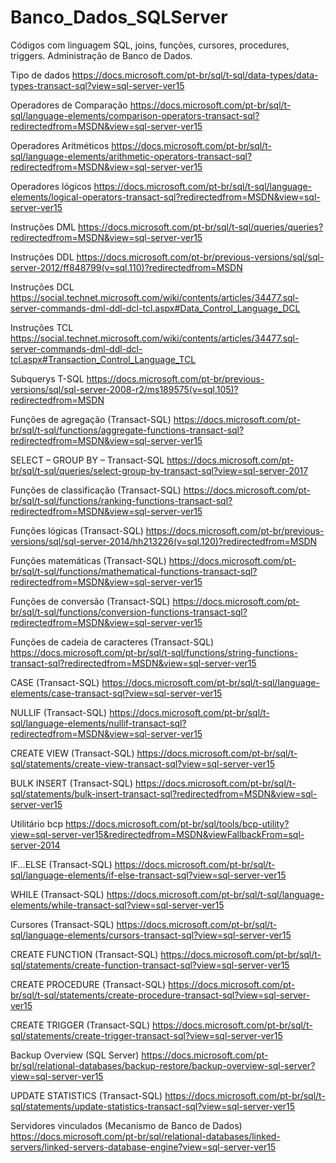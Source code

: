 # Banco_Dados_SQLServer
Códigos com linguagem SQL, joins, funções, cursores, procedures, triggers. Administração de Banco de Dados.

Tipo de dados https://docs.microsoft.com/pt-br/sql/t-sql/data-types/data-types-transact-sql?view=sql-server-ver15

Operadores de Comparação https://docs.microsoft.com/pt-br/sql/t-sql/language-elements/comparison-operators-transact-sql?redirectedfrom=MSDN&view=sql-server-ver15

Operadores Aritméticos https://docs.microsoft.com/pt-br/sql/t-sql/language-elements/arithmetic-operators-transact-sql?redirectedfrom=MSDN&view=sql-server-ver15

Operadores lógicos https://docs.microsoft.com/pt-br/sql/t-sql/language-elements/logical-operators-transact-sql?redirectedfrom=MSDN&view=sql-server-ver15

Instruções DML https://docs.microsoft.com/pt-br/sql/t-sql/queries/queries?redirectedfrom=MSDN&view=sql-server-ver15

Instruções DDL https://docs.microsoft.com/pt-br/previous-versions/sql/sql-server-2012/ff848799(v=sql.110)?redirectedfrom=MSDN

Instruções DCL https://social.technet.microsoft.com/wiki/contents/articles/34477.sql-server-commands-dml-ddl-dcl-tcl.aspx#Data_Control_Language_DCL

Instruções TCL https://social.technet.microsoft.com/wiki/contents/articles/34477.sql-server-commands-dml-ddl-dcl-tcl.aspx#Transaction_Control_Language_TCL

Subquerys T-SQL https://docs.microsoft.com/pt-br/previous-versions/sql/sql-server-2008-r2/ms189575(v=sql.105)?redirectedfrom=MSDN

Funções de agregação (Transact-SQL) https://docs.microsoft.com/pt-br/sql/t-sql/functions/aggregate-functions-transact-sql?redirectedfrom=MSDN&view=sql-server-ver15

SELECT – GROUP BY – Transact-SQL https://docs.microsoft.com/pt-br/sql/t-sql/queries/select-group-by-transact-sql?view=sql-server-2017

Funções de classificação (Transact-SQL) https://docs.microsoft.com/pt-br/sql/t-sql/functions/ranking-functions-transact-sql?redirectedfrom=MSDN&view=sql-server-ver15

Funções lógicas (Transact-SQL) https://docs.microsoft.com/pt-br/previous-versions/sql/sql-server-2014/hh213226(v=sql.120)?redirectedfrom=MSDN

Funções matemáticas (Transact-SQL) https://docs.microsoft.com/pt-br/sql/t-sql/functions/mathematical-functions-transact-sql?redirectedfrom=MSDN&view=sql-server-ver15

Funções de conversão (Transact-SQL) https://docs.microsoft.com/pt-br/sql/t-sql/functions/conversion-functions-transact-sql?redirectedfrom=MSDN&view=sql-server-ver15

Funções de cadeia de caracteres (Transact-SQL) https://docs.microsoft.com/pt-br/sql/t-sql/functions/string-functions-transact-sql?redirectedfrom=MSDN&view=sql-server-ver15

CASE (Transact-SQL) https://docs.microsoft.com/pt-br/sql/t-sql/language-elements/case-transact-sql?view=sql-server-ver15

NULLIF (Transact-SQL) https://docs.microsoft.com/pt-br/sql/t-sql/language-elements/nullif-transact-sql?redirectedfrom=MSDN&view=sql-server-ver15

CREATE VIEW (Transact-SQL) https://docs.microsoft.com/pt-br/sql/t-sql/statements/create-view-transact-sql?view=sql-server-ver15

BULK INSERT (Transact-SQL) https://docs.microsoft.com/pt-br/sql/t-sql/statements/bulk-insert-transact-sql?redirectedfrom=MSDN&view=sql-server-ver15

Utilitário bcp https://docs.microsoft.com/pt-br/sql/tools/bcp-utility?view=sql-server-ver15&redirectedfrom=MSDN&viewFallbackFrom=sql-server-2014

IF...ELSE (Transact-SQL) https://docs.microsoft.com/pt-br/sql/t-sql/language-elements/if-else-transact-sql?view=sql-server-ver15

WHILE (Transact-SQL) https://docs.microsoft.com/pt-br/sql/t-sql/language-elements/while-transact-sql?view=sql-server-ver15

Cursores (Transact-SQL) https://docs.microsoft.com/pt-br/sql/t-sql/language-elements/cursors-transact-sql?view=sql-server-ver15

CREATE FUNCTION (Transact-SQL) https://docs.microsoft.com/pt-br/sql/t-sql/statements/create-function-transact-sql?view=sql-server-ver15

CREATE PROCEDURE (Transact-SQL) https://docs.microsoft.com/pt-br/sql/t-sql/statements/create-procedure-transact-sql?view=sql-server-ver15

CREATE TRIGGER (Transact-SQL) https://docs.microsoft.com/pt-br/sql/t-sql/statements/create-trigger-transact-sql?view=sql-server-ver15

Backup Overview (SQL Server) https://docs.microsoft.com/pt-br/sql/relational-databases/backup-restore/backup-overview-sql-server?view=sql-server-ver15

UPDATE STATISTICS (Transact-SQL) https://docs.microsoft.com/pt-br/sql/t-sql/statements/update-statistics-transact-sql?view=sql-server-ver15

Servidores vinculados (Mecanismo de Banco de Dados) https://docs.microsoft.com/pt-br/sql/relational-databases/linked-servers/linked-servers-database-engine?view=sql-server-ver15
